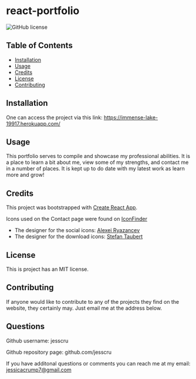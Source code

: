 # react-portfolio

![GitHub license](https://img.shields.io/badge/license-MIT-blue.svg)

## Table of Contents 

* [Installation](#installation)
* [Usage](#usage)
* [Credits](#credits)
* [License](#license)
* [Contributing](#contributing)

## Installation

One can access the project via this link: https://immense-lake-19917.herokuapp.com/

## Usage 

This portfolio serves to compile and showcase my professional abilities. It is a place to learn a bit about me, view some of my strengths, and contact me in a number of places. It is kept up to do date with my latest work as learn more and grow! 

<!-- The landing page of the site is as seen below:

![landing page screenshot]("src/assets/images/home-screenshot")

The resume page appears as below:

![resume page screenshot]("src/assets/images/Resume-screenshot")

The portfolio page appears as below:

![portfolio page screenshot]("src/assets/images/portfolio-screenshot")

The contact page appears as below:

![contact page screenshot]("src/assets/images/contact-screeshot.png") -->


## Credits

This project was bootstrapped with [Create React App](https://github.com/facebook/create-react-app).

Icons used on the Contact page were found on [IconFinder](https://www.iconfinder.com) 
* The designer for the social icons: [Alexei Ryazancev](https://www.iconfinder.com/GlumPix)
* The designer for the download icons: [Stefan Taubert](https://www.iconfinder.com/stefantaubert)

## License

This is project has an MIT license. 

## Contributing

If anyone would like to contribute to any of the projects they find on the website, they certainly may. Just email me at the address below. 

## Questions 

Github username: jesscru

Github repository page: github.com/jesscru

If you have additonal questions or comments you can reach me at my email: jessicacrump7@gmail.com
